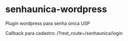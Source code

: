 # senhaunica-wordpress

Plugin wordpress para senha única USP

Callback para cadastro: /?rest_route=/senhaunica/login 
